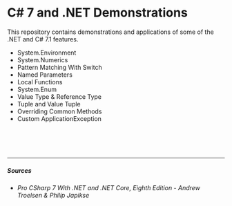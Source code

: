 # C# 7 and .NET Demonstrations

This repository contains demonstrations and applications of some of the .NET and C# 7.1 features.

* System.Environment
* System.Numerics
* Pattern Matching With Switch
* Named Parameters
* Local Functions
* System.Enum
* Value Type & Reference Type
* Tuple and Value Tuple
* Overriding Common Methods
* Custom ApplicationException
<br/><br/><br/><br/><br/>
----------
##### Sources
- _Pro CSharp 7 With .NET and .NET Core, Eighth Edition - Andrew Troelsen & Philip Japikse_
